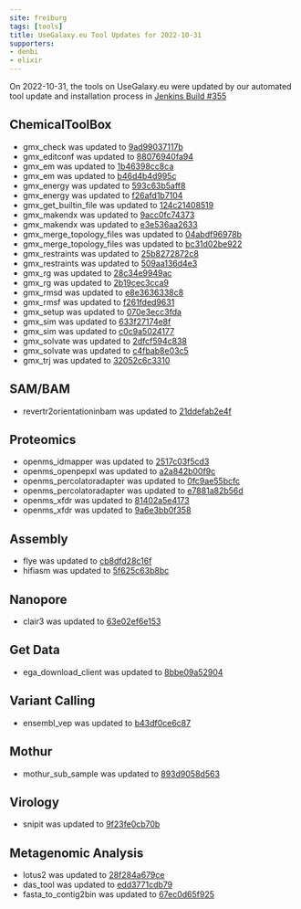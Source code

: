 ```yaml
---
site: freiburg
tags: [tools]
title: UseGalaxy.eu Tool Updates for 2022-10-31
supporters:
- denbi
- elixir
---
```


On 2022-10-31, the tools on UseGalaxy.eu were updated by our automated tool update and installation process in [Jenkins Build #355](https://build.galaxyproject.eu/job/usegalaxy-eu/job/install-tools/#355/)


## ChemicalToolBox

- gmx_check was updated to [9ad99037117b](https://toolshed.g2.bx.psu.edu/view/chemteam/gmx_check/9ad99037117b)
- gmx_editconf was updated to [88076940fa94](https://toolshed.g2.bx.psu.edu/view/chemteam/gmx_editconf/88076940fa94)
- gmx_em was updated to [1b46398cc8ca](https://toolshed.g2.bx.psu.edu/view/chemteam/gmx_em/1b46398cc8ca)
- gmx_em was updated to [b46d4b4d995c](https://toolshed.g2.bx.psu.edu/view/chemteam/gmx_em/b46d4b4d995c)
- gmx_energy was updated to [593c63b5aff8](https://toolshed.g2.bx.psu.edu/view/chemteam/gmx_energy/593c63b5aff8)
- gmx_energy was updated to [f26afd1b7104](https://toolshed.g2.bx.psu.edu/view/chemteam/gmx_energy/f26afd1b7104)
- gmx_get_builtin_file was updated to [124c21408519](https://toolshed.g2.bx.psu.edu/view/chemteam/gmx_get_builtin_file/124c21408519)
- gmx_makendx was updated to [9acc0fc74373](https://toolshed.g2.bx.psu.edu/view/chemteam/gmx_makendx/9acc0fc74373)
- gmx_makendx was updated to [e3e536aa2633](https://toolshed.g2.bx.psu.edu/view/chemteam/gmx_makendx/e3e536aa2633)
- gmx_merge_topology_files was updated to [04abdf96978b](https://toolshed.g2.bx.psu.edu/view/chemteam/gmx_merge_topology_files/04abdf96978b)
- gmx_merge_topology_files was updated to [bc31d02be922](https://toolshed.g2.bx.psu.edu/view/chemteam/gmx_merge_topology_files/bc31d02be922)
- gmx_restraints was updated to [25b8272872c8](https://toolshed.g2.bx.psu.edu/view/chemteam/gmx_restraints/25b8272872c8)
- gmx_restraints was updated to [509aa136d4e3](https://toolshed.g2.bx.psu.edu/view/chemteam/gmx_restraints/509aa136d4e3)
- gmx_rg was updated to [28c34e9949ac](https://toolshed.g2.bx.psu.edu/view/chemteam/gmx_rg/28c34e9949ac)
- gmx_rg was updated to [2b19cec3cca9](https://toolshed.g2.bx.psu.edu/view/chemteam/gmx_rg/2b19cec3cca9)
- gmx_rmsd was updated to [e8e3636338c8](https://toolshed.g2.bx.psu.edu/view/chemteam/gmx_rmsd/e8e3636338c8)
- gmx_rmsf was updated to [f261fded9631](https://toolshed.g2.bx.psu.edu/view/chemteam/gmx_rmsf/f261fded9631)
- gmx_setup was updated to [070e3ecc3fda](https://toolshed.g2.bx.psu.edu/view/chemteam/gmx_setup/070e3ecc3fda)
- gmx_sim was updated to [633f27174e8f](https://toolshed.g2.bx.psu.edu/view/chemteam/gmx_sim/633f27174e8f)
- gmx_sim was updated to [c0c9a5024177](https://toolshed.g2.bx.psu.edu/view/chemteam/gmx_sim/c0c9a5024177)
- gmx_solvate was updated to [2dfcf594c838](https://toolshed.g2.bx.psu.edu/view/chemteam/gmx_solvate/2dfcf594c838)
- gmx_solvate was updated to [c4fbab8e03c5](https://toolshed.g2.bx.psu.edu/view/chemteam/gmx_solvate/c4fbab8e03c5)
- gmx_trj was updated to [32052c6c3310](https://toolshed.g2.bx.psu.edu/view/chemteam/gmx_trj/32052c6c3310)

## SAM/BAM

- revertr2orientationinbam was updated to [21ddefab2e4f](https://toolshed.g2.bx.psu.edu/view/lldelisle/revertr2orientationinbam/21ddefab2e4f)

## Proteomics

- openms_idmapper was updated to [2517c03f5cd3](https://toolshed.g2.bx.psu.edu/view/galaxyp/openms_idmapper/2517c03f5cd3)
- openms_openpepxl was updated to [a2a842b00f9c](https://toolshed.g2.bx.psu.edu/view/galaxyp/openms_openpepxl/a2a842b00f9c)
- openms_percolatoradapter was updated to [0fc9ae55bcfc](https://toolshed.g2.bx.psu.edu/view/galaxyp/openms_percolatoradapter/0fc9ae55bcfc)
- openms_percolatoradapter was updated to [e7881a82b56d](https://toolshed.g2.bx.psu.edu/view/galaxyp/openms_percolatoradapter/e7881a82b56d)
- openms_xfdr was updated to [81402a5e4173](https://toolshed.g2.bx.psu.edu/view/galaxyp/openms_xfdr/81402a5e4173)
- openms_xfdr was updated to [9a6e3bb0f358](https://toolshed.g2.bx.psu.edu/view/galaxyp/openms_xfdr/9a6e3bb0f358)

## Assembly

- flye was updated to [cb8dfd28c16f](https://toolshed.g2.bx.psu.edu/view/bgruening/flye/cb8dfd28c16f)
- hifiasm was updated to [5f625c63b8bc](https://toolshed.g2.bx.psu.edu/view/bgruening/hifiasm/5f625c63b8bc)

## Nanopore

- clair3 was updated to [63e02ef6e153](https://toolshed.g2.bx.psu.edu/view/iuc/clair3/63e02ef6e153)

## Get Data

- ega_download_client was updated to [8bbe09a52904](https://toolshed.g2.bx.psu.edu/view/iuc/ega_download_client/8bbe09a52904)

## Variant Calling

- ensembl_vep was updated to [b43df0ce6c87](https://toolshed.g2.bx.psu.edu/view/iuc/ensembl_vep/b43df0ce6c87)

## Mothur

- mothur_sub_sample was updated to [893d9058d563](https://toolshed.g2.bx.psu.edu/view/iuc/mothur_sub_sample/893d9058d563)

## Virology

- snipit was updated to [9f23fe0cb70b](https://toolshed.g2.bx.psu.edu/view/iuc/snipit/9f23fe0cb70b)

## Metagenomic Analysis

- lotus2 was updated to [28f284a679ce](https://toolshed.g2.bx.psu.edu/view/earlhaminst/lotus2/28f284a679ce)
- das_tool was updated to [edd3771cdb79](https://toolshed.g2.bx.psu.edu/view/iuc/das_tool/edd3771cdb79)
- fasta_to_contig2bin was updated to [67ec0d65f925](https://toolshed.g2.bx.psu.edu/view/iuc/fasta_to_contig2bin/67ec0d65f925)

